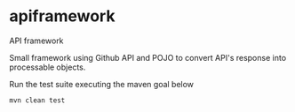 # apiframework
API framework

Small framework using Github API and POJO to convert API's response into processable objects.

Run the test suite executing the maven goal below
```
mvn clean test
```
